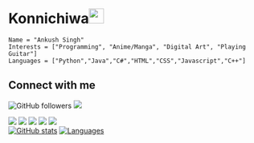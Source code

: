 # Konnichiwa<img src="https://raw.githubusercontent.com/MartinHeinz/MartinHeinz/master/wave.gif" width="30px">
    Name = "Ankush Singh"
    Interests = ["Programming", "Anime/Manga", "Digital Art", "Playing Guitar"]
    Languages = ["Python","Java","C#","HTML","CSS","Javascript","C++"]

## Connect with me
![GitHub followers](https://img.shields.io/github/followers/ankushKun?label=Follow%20me&logo=github&style=flat-square)
[![](https://img.shields.io/badge/-YOUTUBE-informational?style=flat-square&logo=youtube&logoColor=white&color=red)](https://youtube.com/AnkushTechCreator/)
<!--[![](https://img.shields.io/badge/-BLOG-informational?style=flat-square&logo=wordpress&logoColor=white)](http://ankushtechcreator.com)-->
[![](https://img.shields.io/badge/-TWITTER-informational?style=flat-square&logo=twitter&logoColor=white&color=blue)](https://twitter.com/__AnkushSingh__/)
[![](https://img.shields.io/badge/-INSTAGRAM-informational?style=flat-square&logo=instagram&logoColor=white&color=orange)](https://instagram.com/__ankushkun__/)
[![](https://img.shields.io/discord/695652747487477770?label=JOIN+COMMUNITY+ON+DISCORD&logo=discord&logoColor=white)](https://discord.io/geeksunite)
[![](https://img.shields.io/badge/-REDDIT-informational?style=flat-square&logo=reddit&logoColor=white&color=black)](https://www.reddit.com/u/TECHIE6023)
[![](https://img.shields.io/badge/-FIVERR-informational?style=flat-square&logo=fiverr&logoColor=white&color=brightgreen)](https://fiverr.com/ATCtech)
\
[![GitHub stats](https://github-readme-stats.vercel.app/api?username=ankushKun&show_icons=true)](https://github.com/ankushKun)
[![Languages](https://github-readme-stats.vercel.app/api/top-langs/?username=ankushKun)](https://github.com/ankushKun)

